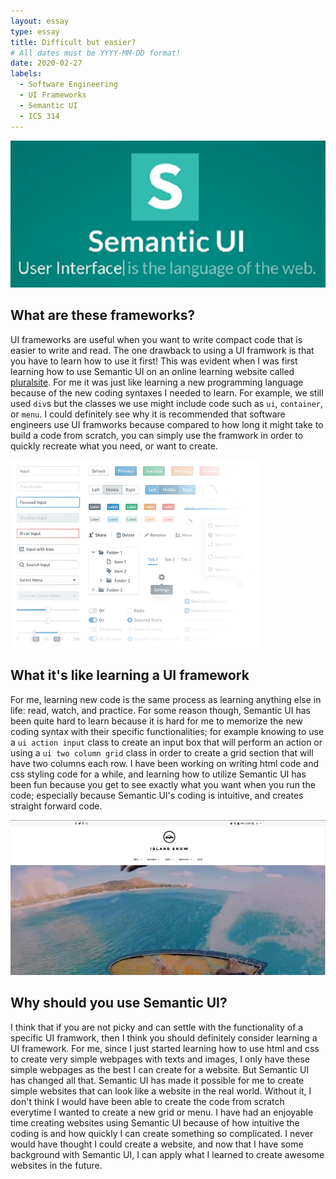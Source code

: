 ```yaml
---
layout: essay
type: essay
title: Difficult but easier?
# All dates must be YYYY-MM-DD format!
date: 2020-02-27
labels:
  - Software Engineering
  - UI Frameworks
  - Semantic UI
  - ICS 314
--- 
```


<img class="ui centered big rounded image" src="../images/semantic-ui.png">

## What are these frameworks?
UI frameworks are useful when you want to write compact code that is easier to write and read. The one drawback to using a UI framwork is that you have to learn how to use it first! This was evident when I was first learning how to use Semantic UI on an online learning website called [pluralsite](https://app.pluralsight.com/library/). For me it was just like learning a new programming language because of the new coding syntaxes I needed to learn. For example, we still used `div`s but the classes we use might include code such as `ui`, `container`, or `menu`. I could definitely see why it is recommended that software engineers use UI framworks because compared to how long it might take to build a code from scratch, you can simply use the framwork in order to quickly recreate what you need, or want to create.

<img class="ui medium left rounded floated image" src="../images/ui-frameworks.png">

## What it's like learning a UI framework
For me, learning new code is the same process as learning anything else in life: read, watch, and practice. For some reason though, Semantic UI has been quite hard to learn because it is hard for me to memorize the new coding syntax with their specific functionalities; for example knowing to use a `ui action input` class to create an input box that will perform an action or using a `ui two column grid` class in order to create a grid section that will have two columns each row. I have been working on writing html code and css styling code for a while, and learning how to utilize Semantic UI has been fun because you get to see exactly what you want when you run the code; especially because Semantic UI's coding is intuitive, and creates straight forward code.

<img class="ui medium right rounded floated image" src="../images/island-snow-image.jpg">

## Why should you use Semantic UI?
I think that if you are not picky and can settle with the functionality of a specific UI framwork, then I think you should definitely consider learning a UI framework. For me, since I just started learning how to use html and css to create very simple webpages with texts and images, I only have these simple webpages as the best I can create for a website. But Semantic UI has changed all that. Semantic UI has made it possible for me to create simple websites that can look like a website in the real world. Without it, I don't think I would have been able to create the code from scratch everytime I wanted to create a new grid or menu. I have had an enjoyable time creating websites using Semantic UI because of how intuitive the coding is and how quickly I can create something so complicated. I never would have thought I could create a website, and now that I have some background with Semantic UI, I can apply what I learned to create awesome websites in the future.
